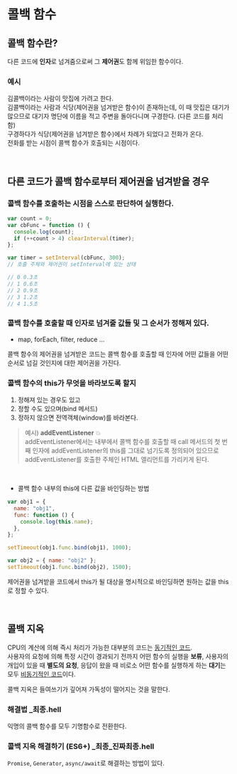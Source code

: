 # 콜백 함수

## 콜백 함수란?

다른 코드에 **인자**로 넘겨줌으로써 그 **제어권**도 함께 위임한 함수이다.

### 예시

김콜백이라는 사람이 맛집에 가려고 한다.  
김콜백이라는 사람과 식당(제어권을 넘겨받은 함수)이 존재하는데, 이 때 맛집은 대기가 많으므로 대기자 명단에 이름을 적고 주변을 돌아다니며 구경한다. (다른 코드를 처리함)  
구경하다가 식당(제어권을 넘겨받은 함수)에서 차례가 되었다고 전화가 온다.  
전화를 받는 시점이 콜백 함수가 호출되는 시점이다.

<br>

## 다른 코드가 콜백 함수로부터 제어권을 넘겨받을 경우

### 콜백 함수를 호출하는 시점을 스스로 판단하여 실행한다.

```javascript
var count = 0;
var cbFunc = function () {
  console.log(count);
  if (++count > 4) clearInterval(timer);
};

var timer = setInterval(cbFunc, 300);
// 호출 주체와 제어권이 setInterval에 있는 상태

// 0 0.3초
// 1 0.6초
// 2 0.9초
// 3 1.2초
// 4 1.5초
```

### 콜백 함수를 호출할 때 인자로 넘겨줄 값들 및 그 순서가 정해져 있다.

- map, forEach, filter, reduce ...

콜백 함수의 제어권을 넘겨받은 코드는 콜백 함수를 호출할 때 인자에 어떤 값들을 어떤 순서로 넘길 것인지에 대한 제어권을 가진다.

### 콜백 함수의 this가 무엇을 바라보도록 할지

1. 정해져 있는 경우도 있고
2. 정할 수도 있으며(bind 메서드)
3. 정하지 않으면 전역객체(window)를 바라본다.

> 예시) **addEventListener** 💥  
> addEventListener에서는 내부에서 콜백 함수를 호출할 때 call 메서드의 첫 번째 인자에 addEventListener의 this를 그대로 넘기도록 정의되어 있으므로 addEventListener를 호출한 주체인 HTML 엘리먼트를 가리키게 된다.

<br>

- 콜백 함수 내부의 this에 다른 값을 바인딩하는 방법

```javascript
var obj1 = {
  name: "obj1",
  func: function () {
    console.log(this.name);
  },
};

setTimeout(obj1.func.bind(obj1), 1000);

var obj2 = { name: "obj2" };
setTimeout(obj1.func.bind(obj2), 1500);
```

제어권을 넘겨받을 코드에서 this가 될 대상을 명시적으로 바인딩하면 원하는 값을 this로 정할 수 있다.

<br>

## 콜백 지옥

CPU의 계산에 의해 즉시 처리가 가능한 대부분의 코드는 <u>동기적인 코드</u>.  
사용자의 요청에 의해 특정 시간이 경과되기 전까지 어떤 함수의 실행을 **보류**, 사용자의 개입이 있을 때 **별도의 요청**, 응답이 왔을 때 비로소 어떤 함수를 실행하게 하는 **대기**는 모두 <u>비동기적인 코드</u>이다.

콜백 지옥은 들여쓰기가 깊어져 가독성이 떨어지는 것을 말한다.

### 해결법 \_최종.hell

익명의 콜백 함수를 모두 기명함수로 전환한다.

### 콜백 지옥 해결하기 (ES6+) \_최종\_진짜최종.hell

`Promise`, `Generator`, `async/await`로 해결하는 방법이 있다.

